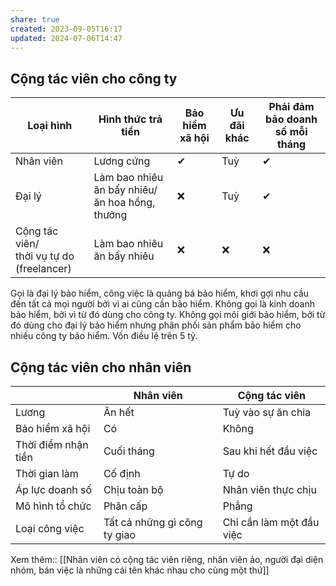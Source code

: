 ```yaml
---
share: true
created: 2023-09-05T16:17
updated: 2024-07-06T14:47
---
```

## Cộng tác viên cho công ty
| Loại hình                                    | Hình thức trả tiền                             | Bảo hiểm xã hội | Ưu đãi khác | Phải đảm bảo doanh số mỗi tháng |
| -------------------------------------------- | ---------------------------------------------- | --------------- | ----------- | ------------------------------- |
| Nhân viên                                    | Lương cứng                                     | ✔               | Tuỳ         | ✔                               |
| Đại lý                                       | Làm bao nhiêu ăn bấy nhiêu/ăn hoa hồng, thưởng | ❌               | Tuỳ         | ✔                               |
| Cộng tác viên/<br>thời vụ tự do (freelancer) | Làm bao nhiêu ăn bấy nhiêu                     | ❌               | ❌           | ❌                               |

Gọi là đại lý bảo hiểm, công việc là quảng bá bảo hiểm, khơi gợi nhu cầu đến tất cả mọi người bởi vì ai cũng cần bảo hiểm. Không gọi là kinh doanh bảo hiểm, bởi vì từ đó dùng cho công ty. Không gọi môi giới bảo hiểm, bởi từ đó dùng cho đại lý bảo hiểm nhưng phân phối sản phẩm bảo hiểm cho nhiều công ty bảo hiểm. Vốn điều lệ trên 5 tỷ.

## Cộng tác viên cho nhân viên
|                     | Nhân viên                    | Cộng tác viên            |
| ------------------- | ---------------------------- | ------------------------ |
| Lương               | Ăn hết                       | Tuỳ vào sự ăn chia       |
| Bảo hiểm xã hội     | Có                           | Không                    |
| Thời điểm nhận tiền | Cuối tháng                   | Sau khi hết đầu việc     |
| Thời gian làm       | Cố định                      | Tự do                    |
| Áp lực doanh số     | Chịu toàn bộ                 | Nhân viên thực chịu      |
| Mô hình tổ chức     | Phân cấp                     | Phẳng                    |
| Loại công việc      | Tất cả những gì công ty giao | Chỉ cần làm một đầu việc |

Xem thêm:: [[Nhân viên có cộng tác viên riêng, nhân viên ảo, người đại diện nhóm, bán việc là những cái tên khác nhau cho cùng một thứ]]